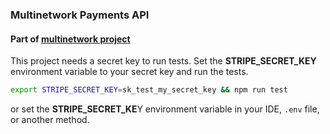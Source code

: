### Multinetwork Payments API

#### Part of [multinetwork project](https://github.com/jym272/multinetwork-k8s)

This project needs a secret key to run tests.
Set the **STRIPE_SECRET_KEY** environment variable to
your secret key and run the tests.

```bash
export STRIPE_SECRET_KEY=sk_test_my_secret_key && npm run test
```

or set the **STRIPE_SECRET_KE**Y environment variable in your IDE, `.env` file, or another method.
